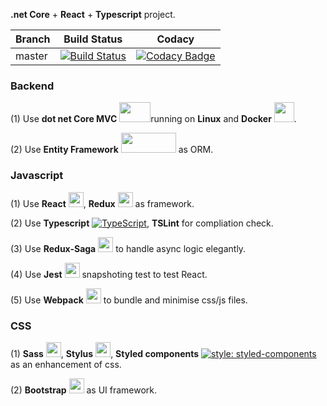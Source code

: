 **.net Core** + **React** + **Typescript** project.

Branch  | Build Status | Codacy |
-------- | :------------: | :------------: |
master | [![Build Status](https://travis-ci.org/gqy117/WebTool2.svg?branch=master)](https://travis-ci.org/gqy117/WebTool2) | [![Codacy Badge](https://api.codacy.com/project/badge/Grade/4454aa3f3b5740cab9599e3d8af769a4)](https://www.codacy.com/app/gqy117/WebTool2?utm_source=github.com&amp;utm_medium=referral&amp;utm_content=gqy117/WebTool2&amp;utm_campaign=Badge_Grade) |

### Backend

(1) Use **dot net Core MVC** <a href="https://docs.microsoft.com/en-us/aspnet/core/"><img width="50" height="32" src="https://raw.githubusercontent.com/campusMVP/dotnetCoreLogoPack/master/.NET%20Core/Bitmap%20RGB/NET-Core-Logo_2colors_Boxed_RGB_bitmap_MEDIUM.png"></a>running on **Linux** and **Docker**  <a href="https://www.docker.com/"><img width="32" height="32" src="https://cdn.worldvectorlogo.com/logos/docker.svg"></a>.

(2) Use **Entity Framework** <a href="https://docs.microsoft.com/en-us/aspnet/core/"><img width="88" height="32" src="https://raw.githubusercontent.com/campusMVP/dotnetCoreLogoPack/master/Entity%20Framework%20Core/Bitmap%20RGB/Bitmap-BIG_Entity-Framework-Core-Logo_2Colors_Boxed_RGB.png"></a> as ORM.

### Javascript
(1) Use **React** <a href="https://reactjs.org/"><img width="24" height="24" src="https://cdn.worldvectorlogo.com/logos/react.svg"></a>, **Redux** <a href="https://redux.js.org/"><img width="24" height="24" src="https://cdn.worldvectorlogo.com/logos/redux.svg"></a> as framework.

(2) Use **Typescript** [![TypeScript](https://badges.frapsoft.com/typescript/code/typescript.svg?v=101)](https://github.com/ellerbrock/typescript-badges/), **TSLint** for compliation check.

(3) Use **Redux-Saga**  <a href="https://github.com/redux-saga/redux-saga"><img width="24" height="24" src="https://cdn.worldvectorlogo.com/logos/redux-saga.svg"></a>  to handle async logic elegantly.

(4) Use **Jest**  <a href="https://facebook.github.io/jest/"><img width="24" height="24" src="https://cdn.worldvectorlogo.com/logos/jest.svg"></a> snapshoting test to test React.

(5) Use **Webpack** <a href="https://webpack.js.org/"><img width="24" height="24" src="https://cdn.worldvectorlogo.com/logos/webpack-icon.svg"></a> to bundle and minimise css/js files.

### CSS
(1) **Sass** <a href="http://sass-lang.com/"><img width="24" height="24" src="https://cdn.worldvectorlogo.com/logos/sass-1.svg"></a>, **Stylus**   <a href="http://stylus-lang.com/"><img width="24" height="24" src="https://cdn.worldvectorlogo.com/logos/stylus.svg"></a>, **Styled components** [![style: styled-components](https://img.shields.io/badge/style-%F0%9F%92%85%20styled--components-orange.svg?colorB=daa357&colorA=db748e)](https://github.com/styled-components/styled-components) as an enhancement of css.

(2) **Bootstrap**  <a href="https://getbootstrap.com/"><img width="24" height="24" src="https://cdn.worldvectorlogo.com/logos/bootstrap-4.svg"></a> as UI framework.
